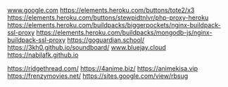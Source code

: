 www.google.com
https://elements.heroku.com/buttons/tote2/x3
https://elements.heroku.com/buttons/stewpidtnlvr/php-proxy-heroku
https://elements.heroku.com/buildpacks/biggerpockets/nginx-buildpack-ssl-proxy
https://elements.heroku.com/buildpacks/mongodb-js/nginx-buildpack-ssl-proxy
https://goguardian.school/
https://3kh0.github.io/soundboard/
www.bluejay.cloud
https://nabilafk.github.io


https://ridgethread.com/
https://4anime.biz/
https://animekisa.vip
https://frenzymovies.net/
https://sites.google.com/view/rbsug
